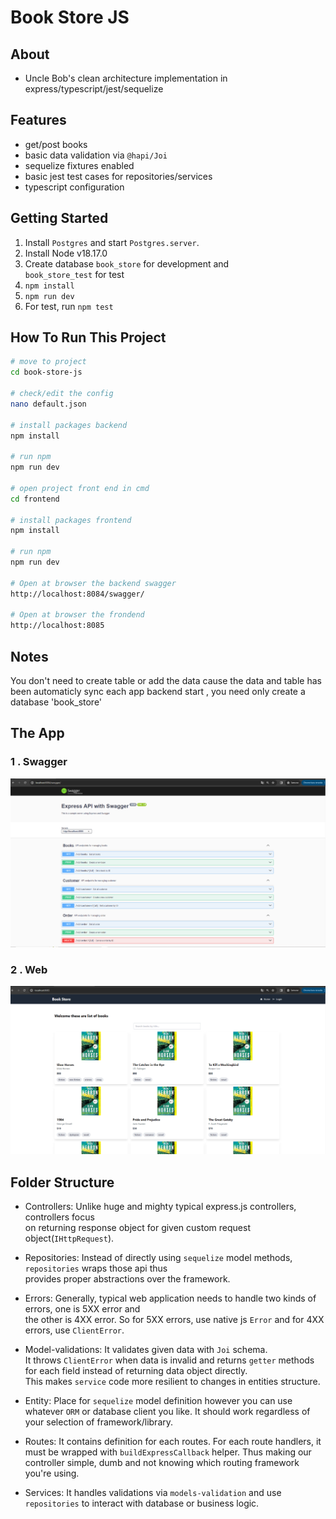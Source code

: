 # Book Store JS

## About

- Uncle Bob's clean architecture implementation in express/typescript/jest/sequelize

## Features

- get/post books
- basic data validation via `@hapi/Joi`
- sequelize fixtures enabled
- basic jest test cases for repositories/services
- typescript configuration

## Getting Started

1. Install `Postgres` and start `Postgres.server`.
2. Install Node v18.17.0
3. Create database `book_store` for development and \
  `book_store_test` for test
4. `npm install`
5. `npm run dev`
6. For test, run `npm test`

## How To Run This Project

```bash
# move to project
cd book-store-js

# check/edit the config
nano default.json

# install packages backend
npm install

# run npm
npm run dev

# open project front end in cmd
cd frontend

# install packages frontend
npm install

# run npm
npm run dev

# Open at browser the backend swagger
http://localhost:8084/swagger/

# Open at browser the frondend
http://localhost:8085
```
## Notes
You don't need to create table or add the data cause the data and table has been automaticly sync each app backend start , you need only create a database 'book_store'

## The App
### 1 . Swagger
![Swagger](https://github.com/radyatamaa/book-store-js/blob/dev/swagger.png)
### 2 . Web
![Web](https://github.com/radyatamaa/book-store-js/blob/dev/web.png)

## Folder Structure

- Controllers:
  Unlike huge and mighty typical express.js controllers, controllers focus \
  on returning response object for given custom request object(`IHttpRequest`).

- Repositories:
  Instead of directly using `sequelize` model methods, `repositories` wraps those api thus \
  provides proper abstractions over the framework.

- Errors:
  Generally, typical web application needs to handle two kinds of errors, one is 5XX error and \
  the other is 4XX error. So for 5XX errors, use native js `Error` and for 4XX errors, use `ClientError`.

- Model-validations:
  It validates given data with `Joi` schema.\
  It throws `ClientError` when data is invalid and returns `getter` methods for each field instead of returning data object directly.\
  This makes `service` code more resilient to changes in entities structure.

- Entity:
  Place for `sequelize` model definition however you can use whatever `ORM` or database client you like.
  It should work regardless of your selection of framework/library.

- Routes:
  It contains definition for each routes. For each route handlers, it must be wrapped with `buildExpressCallback` helper.
  Thus making our controller simple, dumb and not knowing which routing framework you're using.

- Services:
  It handles validations via `models-validation` and use `repositories` to interact with database or business logic.
